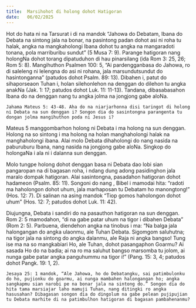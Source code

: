 ```yaml
---
title:  Marsihohot di holong dohot Hatigoran
date:   06/02/2025
---
```


Hot do hata ni na Tarsurat i di na mandok “Jahowa do Debatam, Ibana do Debata na sintong jala na bonar, na pasintong padan dohot asi ni roha tu halak, angka na mangkaholongi Ibana dohot tu angka na mangaradoti tonana, pola marriburibu sundut” (5 Musa 7: 9). Parange hatigoran nang holongNa dohot torang dipatuduhon di hau pinarsilang (ida Rom 3: 25, 26; Rom 5: 8). Mangihuthon Psalmen 100: 5, “Ai pardengganbasa do Jahowa, ro di saleleng ni lelengna do asi ni rohana, jala marsundutsundut do hasintonganna” (patudos dohot Psalm. 89: 13). Dibahen i, patut do sihaporseaon Tuhan i, holan silehonlehon na denggan do dilehon tu angka anakNa (Jak. 1: 17; patudos dohot Luk. 11: 11-13). Tandana, dibasabasahon Ibana do na denggan nang tu angka jolma na jongjong gabe aloNa.

`Jahama Mateus 5: 43-48. Aha do na niarjarhonna disi taringot di holong ni Debata na sun denggan i? Songon dia do sasintongna parangenta tu dongan jolma mangihuthon poda ni Jesus i?`

Mateus 5 manggombarhon holong ni Debata i ma holong na sun denggan. Holong na so sintong i ma holong na holan manghaholongi halak na manghaholongi ibana. Alai molo Debata dihaholongi do nang nasida na paburuburu Ibana, nang nasida na jongjong gabe aloNa. Singkop do holongaNa i ala ni i dalanna sun denggan.

Molo tungpe holong dohot denggan basa ni Debata dao lobi sian pangaropan na di bagasan roha, i ndang dung adong pasidinghon jala maralo dompak hatigoran. Alai sasintongna, pasadahon hatigoran dohot hadameon (Psalm. 85: 11). Songoni do nang , Bibel i mamodai hita: “radoti ma haholongon dohot uhum, jala marhaposan tu Debatam ho manongtong!” (Hos. 12: 7). Di salinan na asing mandok “Tiop gomos haholongon dohot uhum” (Hos. 12: 7; patudos dohot Luk. 11: 42).

Diujungna, Debata i sandiri do na pasauthon hatigoran na sun denggan. Rom 2: 5 mamodahon, “di na gabe patar uhum na tigor i dibahen Debata” (Rom 2: 5). Parbuena, diendehon angka na tinobus i ma: “Na balga jala halongangan do angka ulaonmu, ale Tuhan Debata. Sigomgom saluhutna; na tigor jala na sintong do angka dalanmu, ale Raja ni angka bangso! Tung ise ma na so mangkabiari Ho, ale Tuhan, dohot pasangaphon Goarmu? Ai sasada Ho do na badia; ai na ro ma saluhut bangso marsomba tu jolom, ai nunga gabe patar angka panguhummu na tigor i!” (Pang. 15: 3, 4; patudos dohot Pangk. 19: 1, 2).

`Jesaya 25: 1 mandok, “Ale Jahowa, ho do Debatangku, sai patimbulonku do ho, pujionku do goarmu, ai nunga mambahen halongangan ho; angka sangkapmu sian narobi pe na bonar jala na sintong do.” Songon dia do hita tama marsiajar laho mamuji Tuhan, nang ditingki ro angka hasusahan? Dibagasan songon dia do dingolum na gabe pelean pujipujian tu Debata marhite di na patimbulhon hatigoran di bagasan pambahenanmu?`